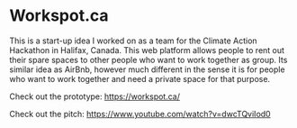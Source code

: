 # Workspot.ca
This is a start-up idea I worked on as a team for the Climate Action Hackathon in Halifax, Canada. This web platform allows people to rent out their spare spaces to other people who want to work together as group. Its similar idea as AirBnb, however much different in the sense it is for people who want to work together and need a private space for that purpose.

Check out the prototype: https://workspot.ca/

Check out the pitch: https://www.youtube.com/watch?v=dwcTQviIod0





